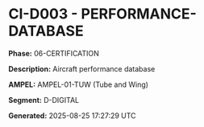 # CI-D003 - PERFORMANCE-DATABASE

**Phase:** 06-CERTIFICATION

**Description:** Aircraft performance database

**AMPEL:** AMPEL-01-TUW (Tube and Wing)

**Segment:** D-DIGITAL

**Generated:** 2025-08-25 17:27:29 UTC
